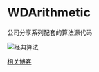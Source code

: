 # WDArithmetic
公司分享系列配套的算法源代码

![经典算法](https://upload-images.jianshu.io/upload_images/3163615-5120e473e7f3ffea.png?imageMogr2/auto-orient/strip%7CimageView2/2/w/1240)

[相关博客](https://www.jianshu.com/nb/25238608)
